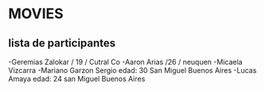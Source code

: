 # MOVIES
## lista de participantes
-Geremias Zalokar / 19 / Cutral Co 
-Aaron Arias /26 / neuquen
-Micaela Vizcarra
-Mariano Garzon Sergio edad: 30 San Miguel Buenos Aires
-Lucas Amaya edad: 24 san Miguel Buenos Aires
